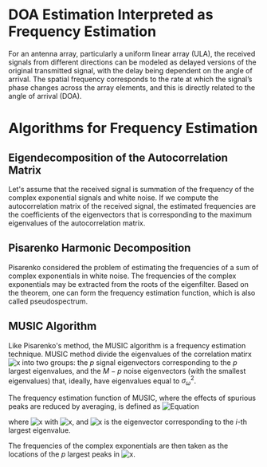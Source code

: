 # DOA Estimation Interpreted as Frequency Estimation
For an antenna array, particularly a uniform linear array (ULA), the received signals from different directions can be modeled as delayed versions of the original transmitted signal, with the delay being dependent on the angle of arrival. The spatial frequency corresponds to the rate at which the signal’s phase changes across the array elements, and this is directly related to the angle of arrival (DOA). 

# Algorithms for Frequency Estimation
## Eigendecomposition of the Autocorrelation Matrix
Let's assume that the received signal is summation of the frequency of the complex exponential signals and white noise. If we compute the autocorrelation matrix of the received signal, the estimated frequencies are the coefficients of the eigenvectors that is corresponding to the maximum eigenvalues of the autocorrelation matrix.

## Pisarenko Harmonic Decomposition
Pisarenko considered the problem of estimating the frequencies of a sum of complex exponentials in white noise. The frequencies of the complex exponentials may be extracted from the roots of the eigenfilter. Based on the theorem, one can form the frequency estimation function, which is also called pseudospectrum.

## MUSIC Algorithm
Like Pisarenko's method, the MUSIC algorithm is a frequency estimation technique. MUSIC method divide the eigenvalues of the correlation matirx ![x](https://latex.codecogs.com/svg.image?\mathbf{R_x}\in\mathbb{C}^{M\times&space;M}) into two groups: the $p$ signal eigenvectors corresponding to the $p$ largest eigenvalues, and the $M-p$ noise eigenvectors (with the smallest eigenvalues) that, ideally, have eigenvalues equal to $\sigma_\omega^2$. 

The frequency estimation function of MUSIC, where the effects of spurious peaks are reduced by averaging, is defined as
![Equation](https://latex.codecogs.com/png.latex?\hat{P}_{MU}(e^{jw})=\frac{1}{\sum_{i=p+1}^M|\mathbf{e}^H\mathbf{v_i}|^2})

where  ![x](https://latex.codecogs.com/svg.image?\mathbf{e}=[e_0,...,e_{M-1}]) with ![x](https://latex.codecogs.com/svg.image?e_k=e^{jk\omega}), and ![x](https://latex.codecogs.com/svg.image?\mathbf{v}_i) is the eigenvector corresponding to the $i$-th largest eigenvalue.

The frequencies of the complex exponentials are then taken as the locations of the $p$ largest peaks in ![x](https://latex.codecogs.com/svg.image?\hat{P}_{MU}(e^{jw})).
